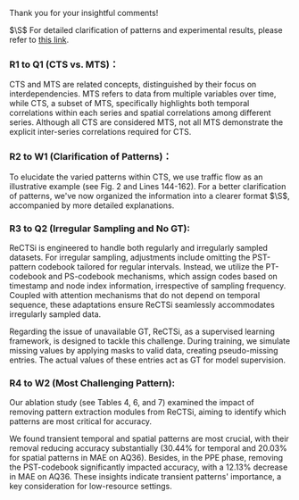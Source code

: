 Thank you for your insightful comments!

$\S$ For detailed clarification of patterns and experimental results, please refer to [this link](http://bit.ly/49ADwMX).
### R1 to Q1 (CTS vs. MTS)：
CTS and MTS are related concepts, distinguished by their focus on interdependencies. MTS refers to data from multiple variables over time, while CTS, a subset of MTS, specifically highlights both temporal correlations within each series and spatial correlations among different series. Although all CTS are considered MTS, not all MTS demonstrate the explicit inter-series correlations required for CTS.
### R2 to W1 (Clarification of Patterns)：
To elucidate the varied patterns within CTS, we use traffic flow as an illustrative example (see Fig. 2 and Lines 144-162). For a better clarification of patterns, we've now organized the information into a clearer format $\S$, accompanied by more detailed explanations.
### R3 to Q2 (Irregular Sampling and No GT):
ReCTSi is engineered to handle both regularly and irregularly sampled datasets. For irregular sampling, adjustments include omitting the PST-pattern codebook tailored for regular intervals. Instead, we utilize the PT-codebook and PS-codebook mechanisms, which assign codes based on timestamp and node index information, irrespective of sampling frequency. Coupled with attention mechanisms that do not depend on temporal sequence, these adaptations ensure ReCTSi seamlessly accommodates irregularly sampled data.

Regarding the issue of unavailable GT, ReCTSi, as a supervised learning framework, is designed to tackle this challenge. During training, we simulate missing values by applying masks to valid data, creating pseudo-missing entries. The actual values of these entries act as GT for model supervision. 
### R4 to W2 (Most Challenging Pattern):
Our ablation study (see Tables 4, 6, and 7) examined the impact of removing pattern extraction modules from ReCTSi, aiming to identify which patterns are most critical for accuracy.

We found transient temporal and spatial patterns are most crucial, with their removal reducing accuracy substantially (30.44% for temporal and 20.03% for spatial patterns in MAE on AQ36). Besides, in the PPE phase, removing the PST-codebook significantly impacted accuracy, with a 12.13% decrease in MAE on AQ36. These insights indicate transient patterns' importance, a key consideration for low-resource settings. 
